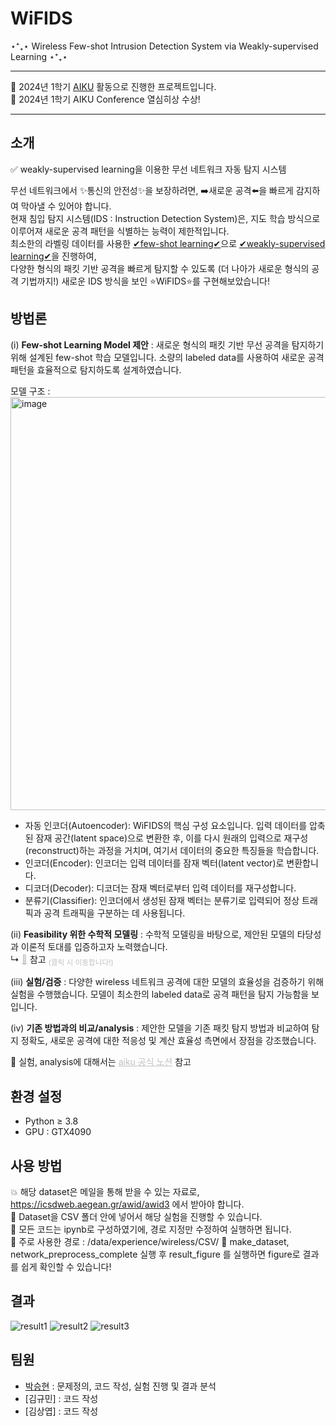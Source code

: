 # WiFIDS
⋆⁺₊⋆ Wireless Few-shot Intrusion Detection System via Weakly-supervised Learning ⋆⁺₊⋆

---

📢 2024년 1학기 [AIKU](https://github.com/AIKU-Official) 활동으로 진행한 프로젝트입니다. <br />
🎉 2024년 1학기 AIKU Conference 열심히상 수상!

---
    
## 소개

✅ weakly-supervised learning을 이용한 무선 네트워크 자동 탐지 시스템

무선 네트워크에서 ✨통신의 안전성✨을 보장하려면, ➡️새로운 공격⬅️을 빠르게 감지하여 막아낼 수 있어야 합니다. <br />
현재 침입 탐지 시스템(IDS : Instruction Detection System)은, 지도 학습 방식으로 이루어져 새로운 공격 패턴을 식별하는 능력이 제한적입니다. <br />
최소한의 라벨링 데이터를 사용한 <ins>✔few-shot learning✔</ins>으로 <ins>✔weakly-supervised learning✔</ins>을 진행하여, <br />
다양한 형식의 패킷 기반 공격을 빠르게 탐지할 수 있도록 (더 나아가 새로운 형식의 공격 기법까지!) 새로운 IDS 방식을 보인 ⭐WiFIDS⭐를 구현해보았습니다!


## 방법론

(i) **Few-shot Learning Model 제안** : 새로운 형식의 패킷 기반 무선 공격을 탐지하기 위해 설계된 few-shot 학습 모델입니다. 소량의 labeled data를 사용하여 새로운 공격 패턴을 효율적으로 탐지하도록 설계하였습니다. 

모델 구조 : <img width="661" alt="image" src="https://github.com/seunghyun-24/WiFIDS/assets/98291947/3d5e6af3-56b1-46c2-9fa9-5f71ae8396ef">

- 자동 인코더(Autoencoder): WiFIDS의 핵심 구성 요소입니다. 입력 데이터를 압축된 잠재 공간(latent space)으로 변환한 후, 이를 다시 원래의 입력으로 재구성(reconstruct)하는 과정을 거치며, 여기서 데이터의 중요한 특징들을 학습합니다. 
- 인코더(Encoder): 인코더는 입력 데이터를 잠재 벡터(latent vector)로 변환합니다.
- 디코더(Decoder): 디코더는 잠재 벡터로부터 입력 데이터를 재구성합니다.
- 분류기(Classifier): 인코더에서 생성된 잠재 벡터는 분류기로 입력되어 정상 트래픽과 공격 트래픽을 구분하는 데 사용됩니다.


(ii) **Feasibility 위한 수학적 모델링** : 수학적 모델링을 바탕으로, 제안된 모델의 타당성과 이론적 토대를 입증하고자 노력했습니다. <br />
↳ <a href="https://seunghyun-24.notion.site/AIKU-_-WiFIDS-Math-detail-98250f663b754e79b8d381207e3e7c7c?pvs=4" style="color: #C0C0C0;">📝</a> 참고 
<sub><span style="color: #C0C0C0;">(클릭 시 이동합니다!)</span></sub>


(iii) **실험/검증** : 다양한 wireless 네트워크 공격에 대한 모델의 효율성을 검증하기 위해 실험을 수행했습니다. 모델이 최소한의 labeled data로 공격 패턴을 탐지 가능함을 보입니다. <br />

(iv) **기존 방법과의 비교/analysis** : 제안한 모델을 기존 패킷 탐지 방법과 비교하여 탐지 정확도, 새로운 공격에 대한 적응성 및 계산 효율성 측면에서 장점을 강조했습니다. <br />

💜 실험, analysis에 대해서는 <a href="https://aiku.notion.site/WiFIDS-29b8250399f640599fafe9f0faa4e992?pvs=4" style="color: #C0C0C0;">aiku 공식 노션</a> 참고

## 환경 설정

- Python ≥ 3.8 
- GPU : GTX4090
  

## 사용 방법
💥 해당 dataset은 메일을 통해 받을 수 있는 자료로, https://icsdweb.aegean.gr/awid/awid3 에서 받아야 합니다. <br />
📁 Dataset을 CSV 폴더 안에 넣어서 해당 실험을 진행할 수 있습니다. <br />
🐍 모든 코드는 ipynb로 구성하였기에, 경로 지정만 수정하여 실행하면 됩니다. <br />
👀 주로 사용한 경로 : /data/experience/wireless/CSV/
🤍 make_dataset, network_preprocess_complete 실행 후 result_figure 를 실행하면 figure로 결과를 쉽게 확인할 수 있습니다! 

## 결과
![result1](https://github.com/seunghyun-24/WiFIDS/assets/98291947/33cc6a34-2139-4c20-9c2a-b1b065b83142)
![result2](https://github.com/seunghyun-24/WiFIDS/assets/98291947/091869ab-c888-4e0c-b291-0b842a22ad29)
![result3](https://github.com/seunghyun-24/WiFIDS/assets/98291947/1db11999-1ca2-4918-8b14-b680b49cfbe4)

## 팀원

- [박승현](https://github.com/seunghyun-24?tab=repositories) : 문제정의, 코드 작성, 실험 진행 및 결과 분석
- [김규민] : 코드 작성
- [김상엽] : 코드 작성

